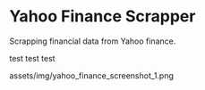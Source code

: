 # Yahoo Finance Scrapper
Scrapping financial data from Yahoo finance.



test test test

assets/img/yahoo_finance_screenshot_1.png